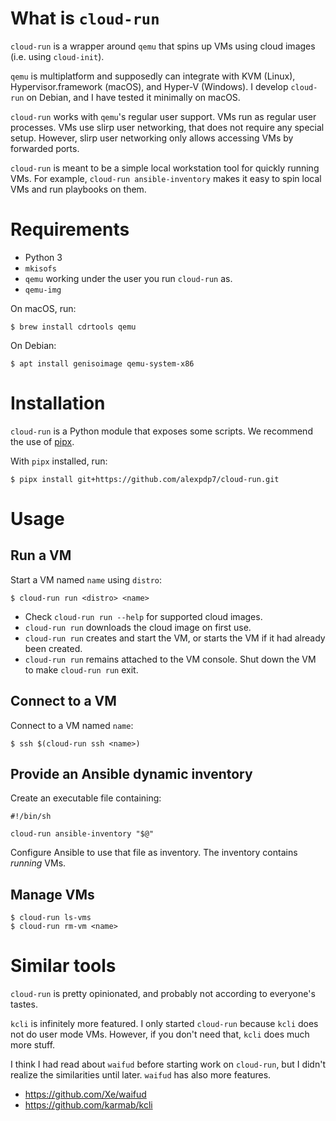 # What is `cloud-run`

`cloud-run` is a wrapper around `qemu` that spins up VMs using cloud images (i.e. using `cloud-init`).

`qemu` is multiplatform and supposedly can integrate with KVM (Linux), Hypervisor.framework (macOS), and Hyper-V (Windows).
I develop `cloud-run` on Debian, and I have tested it minimally on macOS.

`cloud-run` works with `qemu`'s regular user support.
VMs run as regular user processes.
VMs use slirp user networking, that does not require any special setup.
However, slirp user networking only allows accessing VMs by forwarded ports.

`cloud-run` is meant to be a simple local workstation tool for quickly running VMs.
For example, `cloud-run ansible-inventory` makes it easy to spin local VMs and run playbooks on them.

# Requirements

* Python 3
* `mkisofs`
* `qemu` working under the user you run `cloud-run` as.
* `qemu-img`

On macOS, run:

```
$ brew install cdrtools qemu
```

On Debian:

```
$ apt install genisoimage qemu-system-x86
```

# Installation

`cloud-run` is a Python module that exposes some scripts.
We recommend the use of [pipx](https://pypa.github.io/pipx/).

With `pipx` installed, run:

```
$ pipx install git+https://github.com/alexpdp7/cloud-run.git
```

# Usage

## Run a VM

Start a VM named `name` using `distro`:

```
$ cloud-run run <distro> <name>
```

* Check `cloud-run run --help` for supported cloud images.
* `cloud-run run` downloads the cloud image on first use.
* `cloud-run run` creates and start the VM, or starts the VM if it had already been created.
* `cloud-run run` remains attached to the VM console.
  Shut down the VM to make `cloud-run run` exit.

## Connect to a VM

Connect to a VM named `name`:

```
$ ssh $(cloud-run ssh <name>)
```

## Provide an Ansible dynamic inventory

Create an executable file containing:

```
#!/bin/sh

cloud-run ansible-inventory "$@"
```

Configure Ansible to use that file as inventory.
The inventory contains *running* VMs. 

## Manage VMs

```
$ cloud-run ls-vms
$ cloud-run rm-vm <name>
```

# Similar tools

`cloud-run` is pretty opinionated, and probably not according to everyone's tastes.

`kcli` is infinitely more featured.
I only started `cloud-run` because `kcli` does not do user mode VMs.
However, if you don't need that, `kcli` does much more stuff.

I think I had read about `waifud` before starting work on `cloud-run`, but I didn't realize the similarities until later.
`waifud` has also more features.

* https://github.com/Xe/waifud
* https://github.com/karmab/kcli
